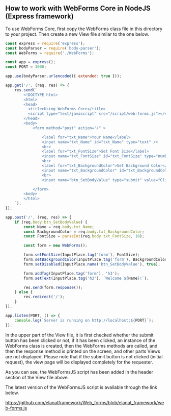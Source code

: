 ## How to work with WebForms Core in NodeJS (Express framework)

To use WebForms Core, first copy the WebForms class file in this directory to your project. Then create a new View file similar to the one below.

```javascript
const express = require('express');
const bodyParser = require('body-parser');
const WebForms = require('./WebForms');

const app = express();
const PORT = 3000;

app.use(bodyParser.urlencoded({ extended: true }));

app.get('/', (req, res) => {
    res.send(`
        <!DOCTYPE html>
        <html>
        <head>
          <title>Using WebForms Core</title>
          <script type="text/javascript" src="/script/web-forms.js"></script>
        </head>
        <body>
            <form method="post" action="/" >

                <label for="txt_Name">Your Name</label>
                <input name="txt_Name" id="txt_Name" type="text" />
                <br>
                <label for="txt_FontSize">Set Font Size</label>
                <input name="txt_FontSize" id="txt_FontSize" type="number" value="16" min="10" max="36" />
                <br>
                <label for="txt_BackgroundColor">Set Background Color</label>
                <input name="txt_BackgroundColor" id="txt_BackgroundColor" type="text" />
                <br>
                <input name="btn_SetBodyValue" type="submit" value="Click to send data" />

            </form>
        <body>
        </html>
    `);
});

app.post('/', (req, res) => {
    if (req.body.btn_SetBodyValue) {
        const Name = req.body.txt_Name;
        const BackgroundColor = req.body.txt_BackgroundColor;
        const FontSize = parseInt(req.body.txt_FontSize, 10);

        const form = new WebForms();

        form.setFontSize(InputPlace.tag('form'), FontSize);
        form.setBackgroundColor(InputPlace.tag('form'), BackgroundColor);
        form.setDisabled(InputPlace.name('btn_SetBodyValue'), true);

        form.addTag(InputPlace.tag('form'), 'h3');
        form.setText(InputPlace.tag('h3'), `Welcome ${Name}!`);

        res.send(form.response());
    } else {
        res.redirect('/');
    }
});

app.listen(PORT, () => {
    console.log(`Server is running on http://localhost:${PORT}`);
});
```

In the upper part of the View file, it is first checked whether the submit button has been clicked or not, if it has been clicked, an instance of the WebForms class is created, then the WebForms methods are called, and then the response method is printed on the screen, and other parts Views are not displayed.
Please note that if the submit button is not clicked (initial request), the view page will be displayed completely for the requester.

As you can see, the WebFormsJS script has been added in the header section of the View file above.

The latest version of the WebFormsJS script is available through the link below.

https://github.com/elanatframework/Web_forms/blob/elanat_framework/web-forms.js
